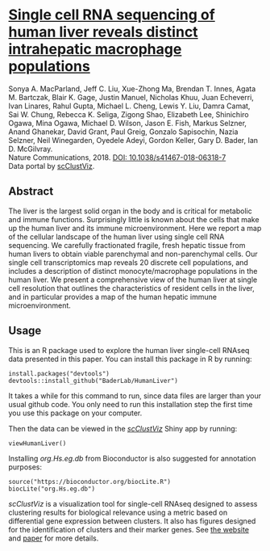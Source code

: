# [Single cell RNA sequencing of human liver reveals distinct intrahepatic macrophage populations](https://doi.org/10.1038/s41467-018-06318-7)
Sonya A. MacParland,
    Jeff C. Liu,
    Xue-Zhong Ma,
    Brendan T. Innes,
    Agata M. Bartczak,
    Blair K. Gage,
    Justin Manuel,
    Nicholas Khuu,
    Juan Echeverri,
    Ivan Linares,
    Rahul Gupta,
    Michael L. Cheng,
    Lewis Y. Liu,
    Damra Camat,
    Sai W. Chung,
    Rebecca K. Seliga,
    Zigong Shao,
    Elizabeth Lee,
    Shinichiro Ogawa,
    Mina Ogawa,
    Michael D. Wilson,
    Jason E. Fish,
    Markus Selzner,
    Anand Ghanekar,
    David Grant,
    Paul Greig,
    Gonzalo Sapisochin,
    Nazia Selzner,
    Neil Winegarden,
    Oyedele Adeyi,
    Gordon Keller,
    Gary D. Bader,
    Ian D. McGilvray.  
Nature Communications, 2018. [DOI: 10.1038/s41467-018-06318-7](https://doi.org/10.1038/s41467-018-06318-7)  
Data portal by [scClustViz](https://baderlab.github.io/scClustViz).  

## Abstract
The liver is the largest solid organ in the body and is critical for 
metabolic and immune functions. Surprisingly little is known about the cells 
that make up the human liver and its immune microenvironment. Here we report 
a map of the cellular landscape of the human liver using single cell RNA 
sequencing. We carefully fractionated fragile, fresh hepatic tissue from 
human livers to obtain viable parenchymal and non-parenchymal cells. Our 
single cell transcriptomics map reveals 20 discrete cell populations, and 
includes a description of distinct monocyte/macrophage populations in the 
human liver. We present a comprehensive view of the human liver at single 
cell resolution that outlines the characteristics of resident cells in the 
liver, and in particular provides a map of the human hepatic immune 
microenvironment. 

## Usage
This is an R package used to explore the human liver single-cell RNAseq data presented in this paper. You can install this package in R by running:
```{r}
install.packages("devtools")
devtools::install_github("BaderLab/HumanLiver")
```
It takes a while for this command to run, since data files are larger than your usual github code. You only need to run this installation step the first time you use this package on your computer.

Then the data can be viewed in the [*scClustViz*](https://baderlab.github.io/scClustViz) Shiny app by running:
```{r}
viewHumanLiver()
```
Installing *org.Hs.eg.db* from Bioconductor is also suggested for annotation purposes:
```{r}
source("https://bioconductor.org/biocLite.R")
biocLite("org.Hs.eg.db")
```
*scClustViz* is a visualization tool for single-cell RNAseq designed to assess clustering results 
for biological relevance using a metric based on differential gene expression between clusters. It 
also has figures designed for the identification of clusters and their marker genes. See 
[the website](https://baderlab.github.io/scClustViz) and [paper](https://f1000research.com/articles/7-1522/) for more details.
